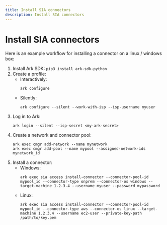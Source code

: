 ```yaml
---
title: Install SIA connectors
description: Install SIA connectors
---
```


# Install SIA connectors
Here is an example workflow for installing a connector on a linux / windows box:

1. Install Ark SDK: `pip3 install ark-sdk-python`
1. Create a profile:  
    * Interactively:
        ```shell linenums="0"
        ark configure
        ```
    * Silently:
        ```shell linenums="0"
        ark configure --silent --work-with-isp --isp-username myuser
        ```
1. Log in to Ark:
    ```shell linenums="0"
    ark login --silent --isp-secret <my-ark-secret>
    ```
1. Create a network and connector pool:
    ```shell linenums="0"
    ark exec cmgr add-network --name mynetwork
    ark exec cmgr add-pool --name mypool --assigned-network-ids mynetwork_id
    ```
1. Install a connector:
    * Windows:
        ```shell linenums="0"
        ark exec sia access install-connector --connector-pool-id mypool_id --connector-type onprem --connector-os windows --target-machine 1.2.3.4 --username myuser --password mypassword
        ```
    * Linux:
        ```shell linenums="0"
        ark exec sia access install-connector --connector-pool-id mypool_id --connector-type aws --connector-os linux --target-machine 1.2.3.4 --username ec2-user --private-key-path /path/to/key.pem
        ```
